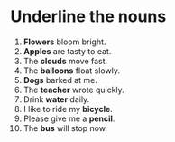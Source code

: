 # Underline the nouns

1. **Flowers** bloom bright.
2. **Apples** are tasty to eat.
3. The **clouds** move fast.
4. The **balloons** float slowly.
5. **Dogs** barked at me.
6. The **teacher** wrote quickly.
7. Drink **water** daily.
8. I like to ride my **bicycle**.
9. Please give me a **pencil**.
10. The **bus** will stop now.
